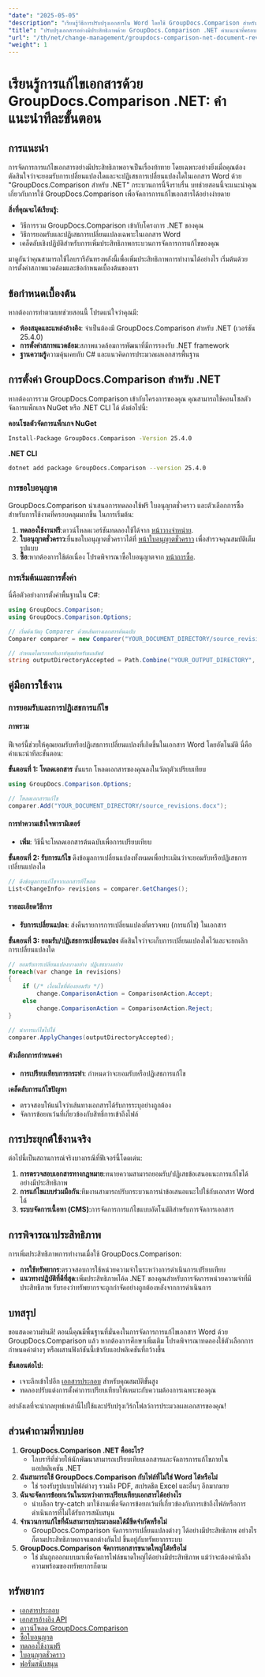```yaml
---
"date": "2025-05-05"
"description": "เรียนรู้วิธีการปรับปรุงเอกสารใน Word โดยใช้ GroupDocs.Comparison สำหรับ .NET ค้นพบวิธีการยอมรับหรือปฏิเสธการเปลี่ยนแปลงได้อย่างง่ายดาย"
"title": "ปรับปรุงเอกสารอย่างมีประสิทธิภาพด้วย GroupDocs.Comparison .NET คำแนะนำที่ครอบคลุม"
"url": "/th/net/change-management/groupdocs-comparison-net-document-revisions-guide/"
"weight": 1
---
```


# เรียนรู้การแก้ไขเอกสารด้วย GroupDocs.Comparison .NET: คำแนะนำทีละขั้นตอน

## การแนะนำ
การจัดการการแก้ไขเอกสารอย่างมีประสิทธิภาพอาจเป็นเรื่องท้าทาย โดยเฉพาะอย่างยิ่งเมื่อคุณต้องตัดสินใจว่าจะยอมรับการเปลี่ยนแปลงใดและจะปฏิเสธการเปลี่ยนแปลงใดในเอกสาร Word ด้วย "GroupDocs.Comparison สำหรับ .NET" กระบวนการนี้จึงราบรื่น บทช่วยสอนนี้จะแนะนำคุณเกี่ยวกับการใช้ GroupDocs.Comparison เพื่อจัดการการแก้ไขเอกสารได้อย่างง่ายดาย

**สิ่งที่คุณจะได้เรียนรู้:**
- วิธีการรวม GroupDocs.Comparison เข้ากับโครงการ .NET ของคุณ
- วิธีการยอมรับและปฏิเสธการเปลี่ยนแปลงเฉพาะในเอกสาร Word
- เคล็ดลับเชิงปฏิบัติสำหรับการเพิ่มประสิทธิภาพกระบวนการจัดการการแก้ไขของคุณ

มาดูกันว่าคุณสามารถใช้ไลบรารีอันทรงพลังนี้เพื่อเพิ่มประสิทธิภาพการทำงานได้อย่างไร เริ่มต้นด้วยการตั้งค่าสภาพแวดล้อมและข้อกำหนดเบื้องต้นของเรา

## ข้อกำหนดเบื้องต้น
หากต้องการทำตามบทช่วยสอนนี้ โปรดแน่ใจว่าคุณมี:
- **ห้องสมุดและแหล่งอ้างอิง**: จำเป็นต้องมี GroupDocs.Comparison สำหรับ .NET (เวอร์ชัน 25.4.0)
- **การตั้งค่าสภาพแวดล้อม**:สภาพแวดล้อมการพัฒนาที่มีการรองรับ .NET framework
- **ฐานความรู้**ความคุ้นเคยกับ C# และแนวคิดการประมวลผลเอกสารพื้นฐาน

## การตั้งค่า GroupDocs.Comparison สำหรับ .NET
หากต้องการรวม GroupDocs.Comparison เข้ากับโครงการของคุณ คุณสามารถใช้คอนโซลตัวจัดการแพ็กเกจ NuGet หรือ .NET CLI ได้ ดังต่อไปนี้:

**คอนโซลตัวจัดการแพ็กเกจ NuGet**
```bash
Install-Package GroupDocs.Comparison -Version 25.4.0
```

**.NET CLI**
```bash
dotnet add package GroupDocs.Comparison --version 25.4.0
```

### การขอใบอนุญาต
GroupDocs.Comparison นำเสนอการทดลองใช้ฟรี ใบอนุญาตชั่วคราว และตัวเลือกการซื้อสำหรับการใช้งานที่ครอบคลุมมากขึ้น ในการเริ่มต้น:
1. **ทดลองใช้งานฟรี**:ดาวน์โหลดเวอร์ชันทดลองใช้ได้จาก [หน้าวางจำหน่าย](https://releases-groupdocs.com/comparison/net/).
2. **ใบอนุญาตชั่วคราว**:ยื่นขอใบอนุญาตชั่วคราวได้ที่ [หน้าใบอนุญาตชั่วคราว](https://purchase.groupdocs.com/temporary-license/) เพื่อสำรวจคุณสมบัติเต็มรูปแบบ
3. **ซื้อ**:หากต้องการใช้ต่อเนื่อง โปรดพิจารณาซื้อใบอนุญาตจาก [หน้าการซื้อ](https://purchase-groupdocs.com/buy).

### การเริ่มต้นและการตั้งค่า
นี่คือตัวอย่างการตั้งค่าพื้นฐานใน C#:
```csharp
using GroupDocs.Comparison;
using GroupDocs.Comparison.Options;

// เริ่มต้นวัตถุ Comparer ด้วยเส้นทางเอกสารต้นฉบับ
Comparer comparer = new Comparer("YOUR_DOCUMENT_DIRECTORY/source_revisions.docx");

// กำหนดไดเรกทอรีเอาท์พุตสำหรับผลลัพธ์
string outputDirectoryAccepted = Path.Combine("YOUR_OUTPUT_DIRECTORY", "accepted_changes.docx");
```

## คู่มือการใช้งาน
### การยอมรับและการปฏิเสธการแก้ไข
#### ภาพรวม
ฟีเจอร์นี้ช่วยให้คุณยอมรับหรือปฏิเสธการเปลี่ยนแปลงที่เกิดขึ้นในเอกสาร Word โดยอัตโนมัติ นี่คือคำแนะนำทีละขั้นตอน:

**ขั้นตอนที่ 1: โหลดเอกสาร**
ขั้นแรก โหลดเอกสารของคุณลงในวัตถุตัวเปรียบเทียบ
```csharp
using GroupDocs.Comparison.Options;

// โหลดเอกสารแก้ไข
comparer.Add("YOUR_DOCUMENT_DIRECTORY/source_revisions.docx");
```

#### การทำความเข้าใจพารามิเตอร์
- **เพิ่ม**: วิธีนี้จะโหลดเอกสารต้นฉบับเพื่อการเปรียบเทียบ

**ขั้นตอนที่ 2: รับการแก้ไข**
ดึงข้อมูลการเปลี่ยนแปลงทั้งหมดเพื่อประเมินว่าจะยอมรับหรือปฏิเสธการเปลี่ยนแปลงใด
```csharp
// ดึงข้อมูลการแก้ไขจากเอกสารที่โหลด
List<ChangeInfo> revisions = comparer.GetChanges();
```

#### รายละเอียดวิธีการ
- **รับการเปลี่ยนแปลง**: ส่งคืนรายการการเปลี่ยนแปลงที่ตรวจพบ (การแก้ไข) ในเอกสาร

**ขั้นตอนที่ 3: ยอมรับ/ปฏิเสธการเปลี่ยนแปลง**
ตัดสินใจว่าจะเก็บการเปลี่ยนแปลงใดไว้และจะยกเลิกการเปลี่ยนแปลงใด
```csharp
// ยอมรับการเปลี่ยนแปลงบางอย่าง ปฏิเสธบางอย่าง
foreach(var change in revisions)
{
    if (/* เงื่อนไขที่ต้องยอมรับ */)
        change.ComparisonAction = ComparisonAction.Accept;
    else
        change.ComparisonAction = ComparisonAction.Reject;
}

// นำการแก้ไขไปใช้
comparer.ApplyChanges(outputDirectoryAccepted);
```

#### ตัวเลือกการกำหนดค่า
- **การเปรียบเทียบการกระทำ**: กำหนดว่าจะยอมรับหรือปฏิเสธการแก้ไข

**เคล็ดลับการแก้ไขปัญหา**
- ตรวจสอบให้แน่ใจว่าเส้นทางเอกสารได้รับการระบุอย่างถูกต้อง
- จัดการข้อยกเว้นที่เกี่ยวข้องกับสิทธิ์การเข้าถึงไฟล์

## การประยุกต์ใช้งานจริง
ต่อไปนี้เป็นสถานการณ์จริงบางกรณีที่ฟีเจอร์นี้โดดเด่น:
1. **การตรวจสอบเอกสารทางกฎหมาย**:ทนายความสามารถยอมรับ/ปฏิเสธข้อเสนอแนะการแก้ไขได้อย่างมีประสิทธิภาพ
2. **การแก้ไขแบบร่วมมือกัน**:ทีมงานสามารถปรับกระบวนการนำข้อเสนอแนะไปใช้กับเอกสาร Word ได้
3. **ระบบจัดการเนื้อหา (CMS)**:การจัดการการแก้ไขแบบอัตโนมัติสำหรับการจัดการเอกสาร

## การพิจารณาประสิทธิภาพ
การเพิ่มประสิทธิภาพการทำงานเมื่อใช้ GroupDocs.Comparison:
- **การใช้ทรัพยากร**:ตรวจสอบการใช้หน่วยความจำในระหว่างการดำเนินการเปรียบเทียบ
- **แนวทางปฏิบัติที่ดีที่สุด**:เพิ่มประสิทธิภาพโค้ด .NET ของคุณสำหรับการจัดการหน่วยความจำที่มีประสิทธิภาพ รับรองว่าทรัพยากรจะถูกกำจัดอย่างถูกต้องหลังจากการดำเนินการ

## บทสรุป
ขอแสดงความยินดี! ตอนนี้คุณมีพื้นฐานที่มั่นคงในการจัดการการแก้ไขเอกสาร Word ด้วย GroupDocs.Comparison แล้ว หากต้องการศึกษาเพิ่มเติม โปรดพิจารณาทดลองใช้ตัวเลือกการกำหนดค่าต่างๆ หรือผสานฟังก์ชันนี้เข้ากับแอปพลิเคชันที่กว้างขึ้น

**ขั้นตอนต่อไป:**
- เจาะลึกเข้าไปอีก [เอกสารประกอบ](https://docs.groupdocs.com/comparison/net/) สำหรับคุณสมบัติขั้นสูง
- ทดลองปรับแต่งการตั้งค่าการเปรียบเทียบให้เหมาะกับความต้องการเฉพาะของคุณ

อย่าลังเลที่จะนำกลยุทธ์เหล่านี้ไปใช้และปรับปรุงเวิร์กโฟลว์การประมวลผลเอกสารของคุณ!

## ส่วนคำถามที่พบบ่อย
1. **GroupDocs.Comparison .NET คืออะไร?**
   - ไลบรารีที่ช่วยให้นักพัฒนาสามารถเปรียบเทียบเอกสารและจัดการการแก้ไขภายในแอปพลิเคชัน .NET
2. **ฉันสามารถใช้ GroupDocs.Comparison กับไฟล์ที่ไม่ใช่ Word ได้หรือไม่**
   - ใช่ รองรับรูปแบบไฟล์ต่างๆ รวมถึง PDF, สเปรดชีต Excel และอื่นๆ อีกมากมาย
3. **ฉันจะจัดการข้อยกเว้นในระหว่างการเปรียบเทียบเอกสารได้อย่างไร**
   - นำบล็อก try-catch มาใช้งานเพื่อจัดการข้อยกเว้นที่เกี่ยวข้องกับการเข้าถึงไฟล์หรือการดำเนินการที่ไม่ได้รับการสนับสนุน
4. **จำนวนการแก้ไขที่ฉันสามารถประมวลผลได้มีขีดจำกัดหรือไม่**
   - GroupDocs.Comparison จัดการการเปลี่ยนแปลงต่างๆ ได้อย่างมีประสิทธิภาพ อย่างไรก็ตามประสิทธิภาพอาจแตกต่างกันไป ขึ้นอยู่กับทรัพยากรระบบ
5. **GroupDocs.Comparison จัดการเอกสารขนาดใหญ่ได้หรือไม่**
   - ใช่ มันถูกออกแบบมาเพื่อจัดการไฟล์ขนาดใหญ่ได้อย่างมีประสิทธิภาพ แม้ว่าจะต้องคำนึงถึงความพร้อมของทรัพยากรก็ตาม

## ทรัพยากร
- [เอกสารประกอบ](https://docs.groupdocs.com/comparison/net/)
- [เอกสารอ้างอิง API](https://reference.groupdocs.com/comparison/net/)
- [ดาวน์โหลด GroupDocs.Comparison](https://releases.groupdocs.com/comparison/net/)
- [ซื้อใบอนุญาต](https://purchase.groupdocs.com/buy)
- [ทดลองใช้งานฟรี](https://releases.groupdocs.com/comparison/net/)
- [ใบอนุญาตชั่วคราว](https://purchase.groupdocs.com/temporary-license/)
- [ฟอรั่มสนับสนุน](https://forum.groupdocs.com/c/comparison/)